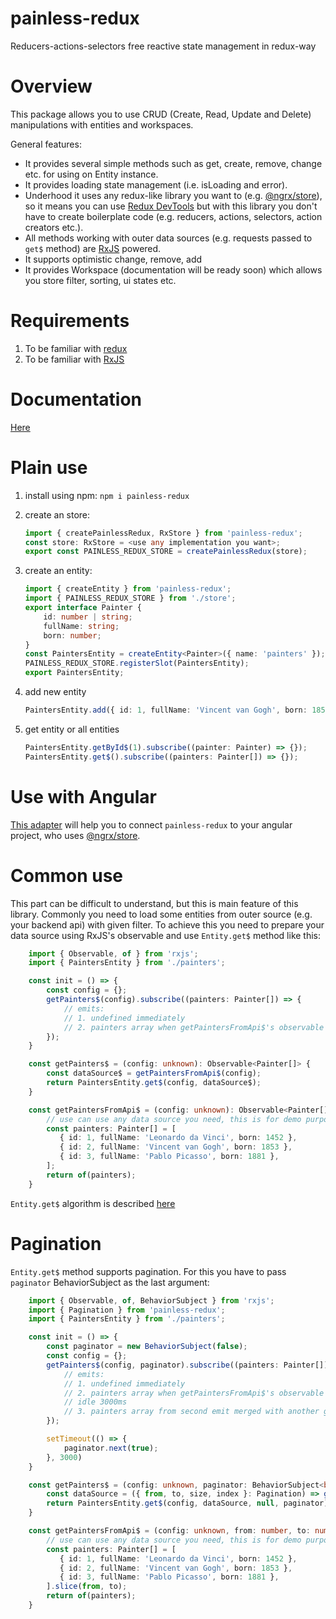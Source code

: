 # painless-redux
Reducers-actions-selectors free reactive state management in redux-way

# Overview
This package allows you to use CRUD (Create, Read, Update and Delete) manipulations with entities and workspaces.

General features:
- It provides several simple methods such as get, create, remove, change etc. for using on Entity instance.
- It provides loading state management (i.e. isLoading and error).
- Underhood it uses any redux-like library you want to (e.g. [@ngrx/store](https://github.com/ngrx/platform)), so it means you can use [Redux DevTools](https://chrome.google.com/webstore/detail/redux-devtools/lmhkpmbekcpmknklioeibfkpmmfibljd?hl=ru) but with this library you don't have to create boilerplate code (e.g. reducers, actions, selectors, action creators etc.).
- All methods working with outer data sources (e.g. requests passed to `get$` method) are [RxJS](https://github.com/ReactiveX/rxjs) powered.
- It supports optimistic change, remove, add
- It provides Workspace (documentation will be ready soon) which allows you store filter, sorting, ui states etc.

# Requirements
1. To be familiar with [redux](https://github.com/reduxjs/redux)
2. To be familiar with [RxJS](https://github.com/ReactiveX/rxjs)

# Documentation
[Here](https://github.com/egorgrushin/painless-redux/wiki)

# Plain use

1. install using npm:
	`npm i painless-redux`

2. create an store:
    ```typescript
	import { createPainlessRedux, RxStore } from 'painless-redux';
	const store: RxStore = <use any implementation you want>;
    export const PAINLESS_REDUX_STORE = createPainlessRedux(store);
    ```

3. create an entity:
	```typescript
	import { createEntity } from 'painless-redux';
	import { PAINLESS_REDUX_STORE } from './store';
	export interface Painter {
		id: number | string;
		fullName: string;
		born: number;
	}
	const PaintersEntity = createEntity<Painter>({ name: 'painters' });
	PAINLESS_REDUX_STORE.registerSlot(PaintersEntity);
	export PaintersEntity;
	```

4. add new entity
    ```typescript
   PaintersEntity.add({ id: 1, fullName: 'Vincent van Gogh', born: 1853 });
    ```
5. get entity or all entities
    ```typescript
    PaintersEntity.getById$(1).subscribe((painter: Painter) => {});
    PaintersEntity.get$().subscribe((painters: Painter[]) => {});
    ```
   
# Use with Angular

[This adapter](https://github.com/egorgrushin/ngx-painless-redux) will help you to connect `painless-redux` to your angular project, who uses [@ngrx/store](https://github.com/ngrx/platform).

# Common use

This part can be difficult to understand, but this is main feature of this library.
Commonly you need to load some entities from outer source (e.g. your backend api) with given filter. To achieve this you need to prepare your data source using RxJS's observable and use `Entity.get$` method like this:


```typescript
    import { Observable, of } from 'rxjs';
    import { PaintersEntity } from './painters';

    const init = () => {
        const config = {};
        getPainters$(config).subscribe((painters: Painter[]) => {
            // emits:
            // 1. undefined immediately
            // 2. painters array when getPaintersFromApi$'s observable emits.
        });
    }

    const getPainters$ = (config: unknown): Observable<Painter[]> {
        const dataSource$ = getPaintersFromApi$(config);
        return PaintersEntity.get$(config, dataSource$);
    }

    const getPaintersFromApi$ = (config: unknown): Observable<Painter[]> => {
        // use can use any data source you need, this is for demo purposes.
        const painters: Painter[] = [
           { id: 1, fullName: 'Leonardo da Vinci', born: 1452 },
           { id: 2, fullName: 'Vincent van Gogh', born: 1853 },
           { id: 3, fullName: 'Pablo Picasso', born: 1881 },
        ];
        return of(painters);
    }
```

`Entity.get$` algorithm is described [here](https://github.com/egorgrushin/painless-redux/wiki/Entity#get_observable)

# Pagination

`Entity.get$` method supports pagination. For this you have to pass `paginator` BehaviorSubject as the last argument:

```typescript
    import { Observable, of, BehaviorSubject } from 'rxjs';
    import { Pagination } from 'painless-redux';
    import { PaintersEntity } from './painters';

    const init = () => {
        const paginator = new BehaviorSubject(false);
        const config = {};
        getPainters$(config, paginator).subscribe((painters: Painter[]) => {
            // emits:
            // 1. undefined immediately
            // 2. painters array when getPaintersFromApi$'s observable emits.
            // idle 3000ms
            // 3. painters array from second emit merged with another getPaintersFromApi$'s observable emits.
        });

        setTimeout(() => {
            paginator.next(true);
        }, 3000)
    }

    const getPainters$ = (config: unknown, paginator: BehaviorSubject<boolean>): Observable<Painter[]> {
        const dataSource = ({ from, to, size, index }: Pagination) => getPaintersFromApi$(config, from, to);
        return PaintersEntity.get$(config, dataSource, null, paginator);
    }

    const getPaintersFromApi$ = (config: unknown, from: number, to: number): Observable<Painter[]> => {
        // use can use any data source you need, this is for demo purposes.
        const painters: Painter[] = [
           { id: 1, fullName: 'Leonardo da Vinci', born: 1452 },
           { id: 2, fullName: 'Vincent van Gogh', born: 1853 },
           { id: 3, fullName: 'Pablo Picasso', born: 1881 },
        ].slice(from, to);
        return of(painters);
    }

